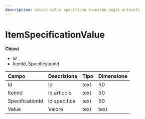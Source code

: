 ```yaml
---
description: Valori delle specifiche tecniche degli articoli
---
```


# ItemSpecificationValue

**Chiavi**

* _Id_
* ItemId, SpecificationId

| Campo | Descrizione | Tipo | Dimensione |
| :--- | :--- | :--- | :--- |
| Id | Id | text | 50 |
| ItemId | Id articolo | text | 50 |
| SpecificationId | Id specifica | text | 50 |
| Value | Valore | text | text |
